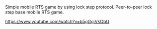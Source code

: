 Simple mobile RTS game by using lock step protocol.
Peer-to-peer lock step base mobile RTS game.

https://www.youtube.com/watch?v=b5gGgiVkObU
